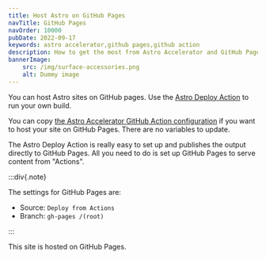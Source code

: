 ```yaml
---
title: Host Astro on GitHub Pages
navTitle: GitHub Pages
navOrder: 10000
pubDate: 2022-09-17
keywords: astro accelerator,github pages,github action
description: How to get the most from Astro Accelerator and GitHub Pages.
bannerImage:
    src: /img/surface-accessories.png
    alt: Dummy image
---
```


You can host Astro sites on GitHub pages. Use the [Astro Deploy Action](https://github.com/withastro/action) to run your own build.

You can copy [the Astro Accelerator GitHub Action configuration](https://github.com/Steve-Fenton/astro-accelerator/blob/main/.github/workflows/build-astro.yml) if you want to host your site on GitHub Pages. There are no variables to update.

The Astro Deploy Action is really easy to set up and publishes the output directly to GitHub Pages. All you need to do is set up GitHub Pages to serve content from "Actions".

:::div{.note}

The settings for GitHub Pages are:

- Source: `Deploy from Actions`
- Branch: `gh-pages /(root)`

:::

This site is hosted on GitHub Pages.
